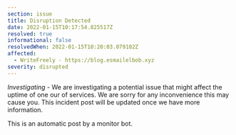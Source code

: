 ```yaml
---
section: issue
title: Disruption Detected
date: 2022-01-15T10:17:54.825517Z
resolved: true
informational: false
resolvedWhen: 2022-01-15T10:20:03.079102Z
affected:
  - WriteFreely - https://blog.esmailelbob.xyz
severity: disrupted
---
```

*Investigating* - We are investigating a potential issue that might affect the uptime of one our of services. We are sorry for any inconvenience this may cause you. This incident post will be updated once we have more information.

This is an automatic post by a monitor bot.
        